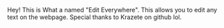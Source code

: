 Hey! This is What a named "Edit Everywhere". This allows you to edit any text on the webpage. Special thanks to Krazete on github lol.